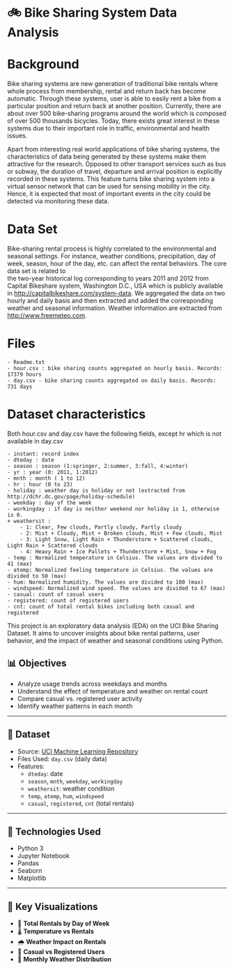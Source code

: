 # 🚲 Bike Sharing System Data Analysis


Background 
=========================================

Bike sharing systems are new generation of traditional bike rentals where whole process from membership, rental and return 
back has become automatic. Through these systems, user is able to easily rent a bike from a particular position and return 
back at another position. Currently, there are about over 500 bike-sharing programs around the world which is composed of 
over 500 thousands bicycles. Today, there exists great interest in these systems due to their important role in traffic, 
environmental and health issues. 

Apart from interesting real world applications of bike sharing systems, the characteristics of data being generated by
these systems make them attractive for the research. Opposed to other transport services such as bus or subway, the duration
of travel, departure and arrival position is explicitly recorded in these systems. This feature turns bike sharing system into
a virtual sensor network that can be used for sensing mobility in the city. Hence, it is expected that most of important
events in the city could be detected via monitoring these data.


Data Set
=========================================
Bike-sharing rental process is highly correlated to the environmental and seasonal settings. For instance, weather conditions,
precipitation, day of week, season, hour of the day, etc. can affect the rental behaviors. The core data set is related to  
the two-year historical log corresponding to years 2011 and 2012 from Capital Bikeshare system, Washington D.C., USA which is 
publicly available in http://capitalbikeshare.com/system-data. We aggregated the data on two hourly and daily basis and then 
extracted and added the corresponding weather and seasonal information. Weather information are extracted from http://www.freemeteo.com. 


Files
=========================================

	- Readme.txt
	- hour.csv : bike sharing counts aggregated on hourly basis. Records: 17379 hours
	- day.csv - bike sharing counts aggregated on daily basis. Records: 731 days


Dataset characteristics
=========================================	
Both hour.csv and day.csv have the following fields, except hr which is not available in day.csv
	
	- instant: record index
	- dteday : date
	- season : season (1:springer, 2:summer, 3:fall, 4:winter)
	- yr : year (0: 2011, 1:2012)
	- mnth : month ( 1 to 12)
	- hr : hour (0 to 23)
	- holiday : weather day is holiday or not (extracted from http://dchr.dc.gov/page/holiday-schedule)
	- weekday : day of the week
	- workingday : if day is neither weekend nor holiday is 1, otherwise is 0.
	+ weathersit : 
		- 1: Clear, Few clouds, Partly cloudy, Partly cloudy
		- 2: Mist + Cloudy, Mist + Broken clouds, Mist + Few clouds, Mist
		- 3: Light Snow, Light Rain + Thunderstorm + Scattered clouds, Light Rain + Scattered clouds
		- 4: Heavy Rain + Ice Pallets + Thunderstorm + Mist, Snow + Fog
	- temp : Normalized temperature in Celsius. The values are divided to 41 (max)
	- atemp: Normalized feeling temperature in Celsius. The values are divided to 50 (max)
	- hum: Normalized humidity. The values are divided to 100 (max)
	- windspeed: Normalized wind speed. The values are divided to 67 (max)
	- casual: count of casual users
	- registered: count of registered users
	- cnt: count of total rental bikes including both casual and registered


This project is an exploratory data analysis (EDA) on the UCI Bike Sharing Dataset. It aims to uncover insights about bike rental patterns, user behavior, and the impact of weather and seasonal conditions using Python.

## 📊 Objectives

- Analyze usage trends across weekdays and months
- Understand the effect of temperature and weather on rental count
- Compare casual vs. registered user activity
- Identify weather patterns in each month

---

## 📁 Dataset

- Source: [UCI Machine Learning Repository](https://archive.ics.uci.edu/dataset/275/bike+sharing+dataset)
- Files Used: `day.csv` (daily data)
- Features:
  - `dteday`: date
  - `season`, `mnth`, `weekday`, `workingday`
  - `weathersit`: weather condition
  - `temp`, `atemp`, `hum`, `windspeed`
  - `casual`, `registered`, `cnt` (total rentals)

---

## 🧰 Technologies Used

- Python 3
- Jupyter Notebook
- Pandas
- Seaborn
- Matplotlib

---

## 📌 Key Visualizations

- 📅 **Total Rentals by Day of Week**
- 🌡️ **Temperature vs Rentals**
- 🌧️ **Weather Impact on Rentals**
- 👥 **Casual vs Registered Users**
- 📆 **Monthly Weather Distribution**




